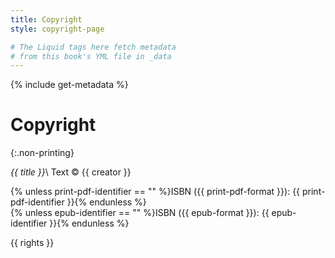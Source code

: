 ```yaml
---
title: Copyright
style: copyright-page

# The Liquid tags here fetch metadata 
# from this book's YML file in _data
---
```


{% include get-metadata %}

# Copyright
{:.non-printing}

*{{ title }}*\\
Text © {{ creator }}

{% unless print-pdf-identifier == "" %}ISBN ({{ print-pdf-format }}): {{ print-pdf-identifier }}{% endunless %}<br />
{% unless epub-identifier == "" %}ISBN ({{ epub-format }}): {{ epub-identifier }}{% endunless %}

{{ rights }}
